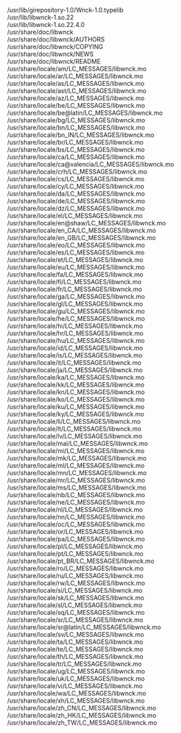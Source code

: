 /usr/lib/girepository-1.0/Wnck-1.0.typelib  
/usr/lib/libwnck-1.so.22  
/usr/lib/libwnck-1.so.22.4.0  
/usr/share/doc/libwnck  
/usr/share/doc/libwnck/AUTHORS  
/usr/share/doc/libwnck/COPYING  
/usr/share/doc/libwnck/NEWS  
/usr/share/doc/libwnck/README  
/usr/share/locale/am/LC\_MESSAGES/libwnck.mo  
/usr/share/locale/ar/LC\_MESSAGES/libwnck.mo  
/usr/share/locale/as/LC\_MESSAGES/libwnck.mo  
/usr/share/locale/ast/LC\_MESSAGES/libwnck.mo  
/usr/share/locale/az/LC\_MESSAGES/libwnck.mo  
/usr/share/locale/be/LC\_MESSAGES/libwnck.mo  
/usr/share/locale/be@latin/LC\_MESSAGES/libwnck.mo  
/usr/share/locale/bg/LC\_MESSAGES/libwnck.mo  
/usr/share/locale/bn/LC\_MESSAGES/libwnck.mo  
/usr/share/locale/bn\_IN/LC\_MESSAGES/libwnck.mo  
/usr/share/locale/br/LC\_MESSAGES/libwnck.mo  
/usr/share/locale/bs/LC\_MESSAGES/libwnck.mo  
/usr/share/locale/ca/LC\_MESSAGES/libwnck.mo  
/usr/share/locale/ca@valencia/LC\_MESSAGES/libwnck.mo  
/usr/share/locale/crh/LC\_MESSAGES/libwnck.mo  
/usr/share/locale/cs/LC\_MESSAGES/libwnck.mo  
/usr/share/locale/cy/LC\_MESSAGES/libwnck.mo  
/usr/share/locale/da/LC\_MESSAGES/libwnck.mo  
/usr/share/locale/de/LC\_MESSAGES/libwnck.mo  
/usr/share/locale/dz/LC\_MESSAGES/libwnck.mo  
/usr/share/locale/el/LC\_MESSAGES/libwnck.mo  
/usr/share/locale/en@shaw/LC\_MESSAGES/libwnck.mo  
/usr/share/locale/en\_CA/LC\_MESSAGES/libwnck.mo  
/usr/share/locale/en\_GB/LC\_MESSAGES/libwnck.mo  
/usr/share/locale/eo/LC\_MESSAGES/libwnck.mo  
/usr/share/locale/es/LC\_MESSAGES/libwnck.mo  
/usr/share/locale/et/LC\_MESSAGES/libwnck.mo  
/usr/share/locale/eu/LC\_MESSAGES/libwnck.mo  
/usr/share/locale/fa/LC\_MESSAGES/libwnck.mo  
/usr/share/locale/fi/LC\_MESSAGES/libwnck.mo  
/usr/share/locale/fr/LC\_MESSAGES/libwnck.mo  
/usr/share/locale/ga/LC\_MESSAGES/libwnck.mo  
/usr/share/locale/gl/LC\_MESSAGES/libwnck.mo  
/usr/share/locale/gu/LC\_MESSAGES/libwnck.mo  
/usr/share/locale/he/LC\_MESSAGES/libwnck.mo  
/usr/share/locale/hi/LC\_MESSAGES/libwnck.mo  
/usr/share/locale/hr/LC\_MESSAGES/libwnck.mo  
/usr/share/locale/hu/LC\_MESSAGES/libwnck.mo  
/usr/share/locale/id/LC\_MESSAGES/libwnck.mo  
/usr/share/locale/is/LC\_MESSAGES/libwnck.mo  
/usr/share/locale/it/LC\_MESSAGES/libwnck.mo  
/usr/share/locale/ja/LC\_MESSAGES/libwnck.mo  
/usr/share/locale/ka/LC\_MESSAGES/libwnck.mo  
/usr/share/locale/kk/LC\_MESSAGES/libwnck.mo  
/usr/share/locale/kn/LC\_MESSAGES/libwnck.mo  
/usr/share/locale/ko/LC\_MESSAGES/libwnck.mo  
/usr/share/locale/ku/LC\_MESSAGES/libwnck.mo  
/usr/share/locale/ky/LC\_MESSAGES/libwnck.mo  
/usr/share/locale/li/LC\_MESSAGES/libwnck.mo  
/usr/share/locale/lt/LC\_MESSAGES/libwnck.mo  
/usr/share/locale/lv/LC\_MESSAGES/libwnck.mo  
/usr/share/locale/mai/LC\_MESSAGES/libwnck.mo  
/usr/share/locale/mi/LC\_MESSAGES/libwnck.mo  
/usr/share/locale/mk/LC\_MESSAGES/libwnck.mo  
/usr/share/locale/ml/LC\_MESSAGES/libwnck.mo  
/usr/share/locale/mn/LC\_MESSAGES/libwnck.mo  
/usr/share/locale/mr/LC\_MESSAGES/libwnck.mo  
/usr/share/locale/ms/LC\_MESSAGES/libwnck.mo  
/usr/share/locale/nb/LC\_MESSAGES/libwnck.mo  
/usr/share/locale/ne/LC\_MESSAGES/libwnck.mo  
/usr/share/locale/nl/LC\_MESSAGES/libwnck.mo  
/usr/share/locale/nn/LC\_MESSAGES/libwnck.mo  
/usr/share/locale/oc/LC\_MESSAGES/libwnck.mo  
/usr/share/locale/or/LC\_MESSAGES/libwnck.mo  
/usr/share/locale/pa/LC\_MESSAGES/libwnck.mo  
/usr/share/locale/pl/LC\_MESSAGES/libwnck.mo  
/usr/share/locale/pt/LC\_MESSAGES/libwnck.mo  
/usr/share/locale/pt\_BR/LC\_MESSAGES/libwnck.mo  
/usr/share/locale/ro/LC\_MESSAGES/libwnck.mo  
/usr/share/locale/ru/LC\_MESSAGES/libwnck.mo  
/usr/share/locale/rw/LC\_MESSAGES/libwnck.mo  
/usr/share/locale/si/LC\_MESSAGES/libwnck.mo  
/usr/share/locale/sk/LC\_MESSAGES/libwnck.mo  
/usr/share/locale/sl/LC\_MESSAGES/libwnck.mo  
/usr/share/locale/sq/LC\_MESSAGES/libwnck.mo  
/usr/share/locale/sr/LC\_MESSAGES/libwnck.mo  
/usr/share/locale/sr@latin/LC\_MESSAGES/libwnck.mo  
/usr/share/locale/sv/LC\_MESSAGES/libwnck.mo  
/usr/share/locale/ta/LC\_MESSAGES/libwnck.mo  
/usr/share/locale/te/LC\_MESSAGES/libwnck.mo  
/usr/share/locale/th/LC\_MESSAGES/libwnck.mo  
/usr/share/locale/tr/LC\_MESSAGES/libwnck.mo  
/usr/share/locale/ug/LC\_MESSAGES/libwnck.mo  
/usr/share/locale/uk/LC\_MESSAGES/libwnck.mo  
/usr/share/locale/vi/LC\_MESSAGES/libwnck.mo  
/usr/share/locale/wa/LC\_MESSAGES/libwnck.mo  
/usr/share/locale/xh/LC\_MESSAGES/libwnck.mo  
/usr/share/locale/zh\_CN/LC\_MESSAGES/libwnck.mo  
/usr/share/locale/zh\_HK/LC\_MESSAGES/libwnck.mo  
/usr/share/locale/zh\_TW/LC\_MESSAGES/libwnck.mo  
